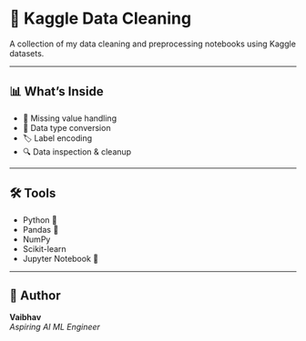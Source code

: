 # 🧹 Kaggle Data Cleaning

A collection of my data cleaning and preprocessing notebooks using Kaggle datasets.

---

## 📊 What’s Inside

- 🧼 Missing value handling  
- 🔄 Data type conversion  
- 🏷️ Label encoding  
- 🔍 Data inspection & cleanup  

---

## 🛠️ Tools

- Python 🐍  
- Pandas 🐼  
- NumPy  
- Scikit-learn  
- Jupyter Notebook 📓  

---

## 🚀 Author

**Vaibhav**  
_Aspiring AI ML Engineer_  


